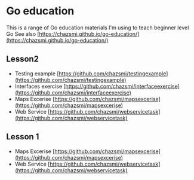 # Go education

This is a range of Go education materials I'm using to teach beginner level Go
See also [https://chazsmi.github.io/go-education/](https://chazsmi.github.io/go-education/)

## Lesson2 
- Testing example [https://github.com/chazsmi/testingexample](https://github.com/chazsmi/testingexample)
- Interfaces exercise [https://github.com/chazsmi/interfaceexercise](https://github.com/chazsmi/interfaceexercise)
- Maps Excerise [https://github.com/chazsmi/mapsexcerise](https://github.com/chazsmi/mapsexcerise)
- Web Service [https://github.com/chazsmi/webservicetask](https://github.com/chazsmi/webservicetask)

## Lesson 1

- Maps Excerise [https://github.com/chazsmi/mapsexcerise](https://github.com/chazsmi/mapsexcerise)
- Web Service [https://github.com/chazsmi/webservicetask](https://github.com/chazsmi/webservicetask)


